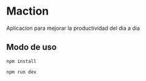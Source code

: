 # Maction

Aplicacion para mejorar la productividad del dia a dia

## Modo de uso

`npm install`

`npm run dev`
